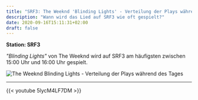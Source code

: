 ```yaml
---
title: "SRF3: The Weeknd 'Blinding Lights' - Verteilung der Plays während des Tages"
description: "Wann wird das Lied auf SRF3 wie oft gespielt?"
date: 2020-09-16T15:11:31+02:00
draft: false
---
```


**Station: SRF3**

_"Blinding Lights"_ von The Weeknd wird auf SRF3 am häufigsten zwischen 15:00 Uhr und 16:00 Uhr gespielt.

![The Weeknd Blinding Lights - Verteilung der Plays während des Tages](image.png)

---

{{< youtube 5lycM4LF7DM >}}

